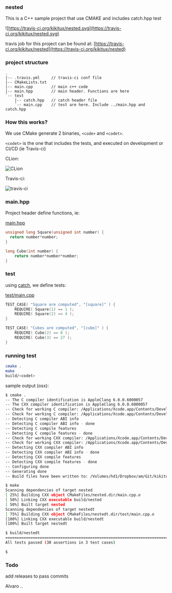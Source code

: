 ### nested

This is a C++ sample project that use CMAKE and includes catch.hpp test

![https://travis-ci.org/kikitux/nested.svg](https://travis-ci.org/kikitux/nested.svg)

travis job for this project can be found at: [https://travis-ci.org/kikitux/nested](https://travis-ci.org/kikitux/nested)

### project structure

```text
.
|-- .travis.yml		// travis-ci conf file
|-- CMakeLists.txt
|-- main.cpp		// main c++ code
|-- main.hpp		// main header. Functions are here
`-- test
    |-- catch.hpp	// catch header file
    `-- main.cpp	// test are here. Include ../main.hpp and catch.hpp
```

### How this works?

We use CMake generate 2 binaries, `<code>` and `<codet>`.

`<codet>` is the one that includes the tests, and executed on development or CI/CD (ie Travis-ci)

CLion:

![CLion](https://www.dropbox.com/s/y8ulpejj4wuht77/Screenshot%202015-08-19%2020.52.36.png?dl=1)

Travis-ci:

![travis-ci](https://www.dropbox.com/s/hhc19wor3id9ii9/Screenshot%202015-08-19%2020.44.07.png?dl=1)



### main.hpp

Project header define functions, ie:

[main.hpp](main.hpp)
```cpp
unsigned long Square(unsigned int number) {
  return number*number;
}

long Cube(int number) {
    return number*number*number;
}
```

### test

using [catch](https://github.com/philsquared/Catch), we define tests:

[test/main.cpp](test/main.cpp)
```cpp
TEST_CASE( "Square are computed", "[square]" ) {
    REQUIRE( Square(1) == 1 );
    REQUIRE( Square(2) == 4 );
}

TEST_CASE( "Cubes are computed", "[cube]" ) {
    REQUIRE( Cube(2) == 8 );
    REQUIRE( Cube(3) == 27 );
}
```

### running test

```bash
cmake .
make
build/<codet>
```

sample output (osx):

```bash
$ cmake .
-- The C compiler identification is AppleClang 6.0.0.6000057
-- The CXX compiler identification is AppleClang 6.0.0.6000057
-- Check for working C compiler: /Applications/Xcode.app/Contents/Developer/Toolchains/XcodeDefault.xctoolchain/usr/bin/cc
-- Check for working C compiler: /Applications/Xcode.app/Contents/Developer/Toolchains/XcodeDefault.xctoolchain/usr/bin/cc -- works
-- Detecting C compiler ABI info
-- Detecting C compiler ABI info - done
-- Detecting C compile features
-- Detecting C compile features - done
-- Check for working CXX compiler: /Applications/Xcode.app/Contents/Developer/Toolchains/XcodeDefault.xctoolchain/usr/bin/c++
-- Check for working CXX compiler: /Applications/Xcode.app/Contents/Developer/Toolchains/XcodeDefault.xctoolchain/usr/bin/c++ -- works
-- Detecting CXX compiler ABI info
-- Detecting CXX compiler ABI info - done
-- Detecting CXX compile features
-- Detecting CXX compile features - done
-- Configuring done
-- Generating done
-- Build files have been written to: /Volumes/hd1/Dropbox/am/Git/kikitux/CLion/nested2

$ make
Scanning dependencies of target nested
[ 25%] Building CXX object CMakeFiles/nested.dir/main.cpp.o
[ 50%] Linking CXX executable build/nested
[ 50%] Built target nested
Scanning dependencies of target nestedt
[ 75%] Building CXX object CMakeFiles/nestedt.dir/test/main.cpp.o
[100%] Linking CXX executable build/nestedt
[100%] Built target nestedt

$ build/nestedt
===============================================================================
All tests passed (30 assertions in 3 test cases)

$
```

### Todo

add releases to pass commits

Alvaro
..
